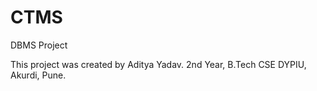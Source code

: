 # CTMS
DBMS Project

This project was created by Aditya Yadav.
2nd Year, B.Tech CSE
DYPIU, Akurdi, Pune.
